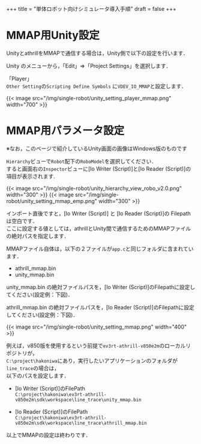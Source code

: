 +++
title = "単体ロボット向けシミュレータ導入手順"
draft = false
+++

# MMAP用Unity設定

UnityとathrillをMMAPで通信する場合は，Unity側で以下の設定を行います．

Unity のメニューから，「Edit」⇒「Project Settings」を選択します．

「Player」  
`Other Setting`の`Scripting Define Symbols` に`VDEV_IO_MMAP`と設定します．

{{< image src="/img/single-robot/unity_setting_player_mmap.png" width="700" >}}

# MMAP用パラメータ設定


※なお，このページで紹介しているUnity画面の画像はWindows版のものです

`Hierarchy`ビューで`Robot`配下の`RoboModel`を選択してください．  
すると画面右の`Inspector`ビューに[Io Writer (Script)]と[Io Reader (Script)]の項目が表示されます. 

{{< image src="/img/single-robot/unity_hierarchy_view_robo_v2.0.png" width="300" >}}
{{< image src="/img/single-robot/unity_setting_mmap_emp.png" width="300" >}}

インポート直後ですと，[Io Writer (Script)] と [Io Reader (Script)]の Filepath は空白です．  
ここに設定する値としては，athrillとUnity間で通信するためのMMAPファイルの絶対パスを指定します．

MMAPファイル自体は，以下の２ファイルが```app.c```と同じフォルダに含まれています．

- athrill_mmap.bin
- unity_mmap.bin

unity_mmap.bin の絶対ファイルパスを，[Io Writer (Script)]のFilepathに設定してください(設定例：下図)．

athrill_mmap.bin の絶対ファイルパスを，[Io Reader (Script)]のFilepathに設定してください(設定例：下図)．

{{< image src="/img/single-robot/unity_setting_mmap.png" width="400" >}}

例えば，v850版を使用するという前提で`ev3rt-athrill-v850e2m`のローカルリポジトリが，  
`C:\project\hakoniwa`にあり，実行したいアプリケーションのフォルダが`line_trace`の場合は，  
以下のパスを設定します．

- [Io Writer (Script)]のFilePath  
`C:\project\hakoniwa\ev3rt-athrill-v850e2m\sdk\workspace\line_trace\unity_mmap.bin`

- [Io Reader (Script)]のFilePath  
`C:\project\hakoniwa\ev3rt-athrill-v850e2m\sdk\workspace\line_trace\athrill_mmap.bin`

以上でMMAPの設定は終わりです．